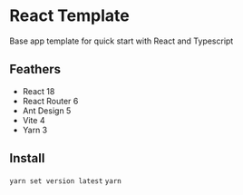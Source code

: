 # React Template

Base app template for quick start with React and Typescript

## Feathers

- React 18
- React Router 6
- Ant Design 5
- Vite 4
- Yarn 3

## Install

`yarn set version latest`
`yarn`
